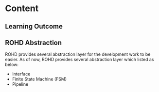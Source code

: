 # Content

## Learning Outcome

## ROHD Abstraction

ROHD provides several abstraction layer for the development work to be easier. As of now, ROHD provides several abstraction layer which listed as below:

- Interface
- Finite State Machine (FSM)
- Pipeline
